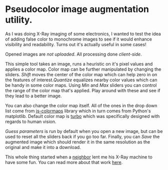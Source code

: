 # Pseudocolor image augmentation utility. 

As I was doing X-Ray imaging of some electronics, I wanted to test the idea of adding false color to monochrome images to see if it would enhance visibility and readability. Turns out it's actually useful in some cases!

Opened images are _not uploaded_. All processing done _client-side_.

This simple tool takes an image, runs a heuristic on it's pixel values and applies a color map. Color map can be further manipulated by changing the sliders. _Shift_ moves the center of the color map which can help zero in on the features of interest._Quantize_ equalizes nearby color values which can be handy in some color maps. 
Using _Min_ and _Max_ sliders you can control the range of the color map that's applied. Play around with these and see if they lead to a better image. 

You can also change the color map itself. All of the ones in the drop down list come from [js-colormaps](https://github.com/timothygebhard/js-colormaps) library which in turn comes from Python's matplotlib. Default color map is [turbo](https://research.google/blog/turbo-an-improved-rainbow-colormap-for-visualization/) which was specifically designed with regards to human vision.

_Guess parameters_ is run by default when you open a new image, but can be used to reset all the sliders back if you go too far.
Finally, you can _Save_ the augmented image which should render it in the same resolution as the original and make it into a download.    

This whole thing started when a [neighbor](https://twitter.com/travisgoodspeed) lent me his X-Ray machine to have some fun. You can read more about that work [here](https://github.com/ea/film_xrays).

